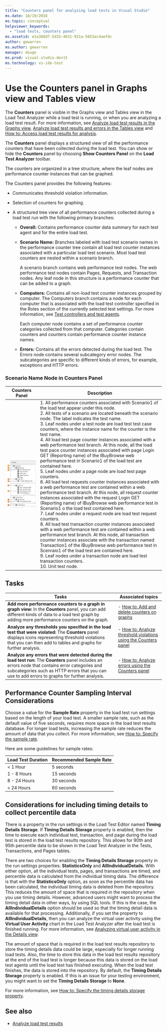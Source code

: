 ```yaml
---
title: "Counters panel for analyzing load tests in Visual Studio"
ms.date: 10/19/2016
ms.topic: conceptual
helpviewer_keywords:
  - "load tests, counters panel"
ms.assetid: e1a388d7-5d33-4631-931a-5653ac4aefdc
author: gewarren
ms.author: gewarren
manager: douge
ms.prod: visual-studio-dev15
ms.technology: vs-ide-test
---
```

# Use the Counters panel in Graphs view and Tables view

The **Counters** panel is visible in the Graphs view and Tables view in the Load Test Analyzer while a load test is running, or when you are analyzing a load test result. For more information, see [Analyze load test results in the Graphs view](../test/analyze-load-test-results-in-the-graphs-view.md), [Analyze load test results and errors in the Tables view](../test/analyze-load-test-results-and-errors-in-the-tables-view.md) and [How to: Access load test results for analysis](../test/how-to-access-load-test-results-for-analysis.md).

The **Counters** panel displays a structured view of all the performance counters that have been collected during the load test. You can show or hide the **Counters** panel by choosing **Show Counters Panel** on the **Load Test Analyzer** toolbar.

The counters are organized in a tree structure, where the leaf nodes are performance counter instances that can be graphed.

The Counters panel provides the following features:

-   Communicates threshold violation information.

-   Selection of counters for graphing.

-   A structured tree view of all performance counters collected during a load test run with the following primary branches:

    -   **Overall:** Contains performance counter data summary for each test agent and for the entire load test.

    -   **Scenario Name:** Branches labeled with load test scenario names in the performance counter tree contain all load test counter instances associated with a particular load test scenario. Most load test counters are nested within a scenario branch.

         A scenario branch contains web performance test nodes. The web performance test nodes contain Pages, Requests, and Transaction nodes. Any leaf node in this structure is a performance counter that can be added to a graph.

    -   **Computers:** Contains all non-load test counter instances grouped by computer. The Computers branch contains a node for each computer that is associated with the load test controller specified in the Roles section of the currently selected test settings. For more information, see [Test controllers and test agents](configure-test-agents-and-controllers-for-load-tests.md).

         Each computer node contains a set of performance counter categories collected from that computer. Categories contain counters and counters contain performance counter instance names.

    -   **Errors:** Contains all the errors detected during the load test. The Errors node contains several subcategory error nodes. The subcategories are specific to different kinds of errors, for example, exceptions and HTTP errors.

### Scenario Name Node in Counters Panel

|Counters Panel|Description|
|-|-|
|![Counter panel's scenario name node](../test/media/ltest__namenode.png)|1. All performance counters associated with Scenario1 of the load test appear under this node.<br />2. All tests of a scenario are located beneath the scenario node. The label indicates the test name.<br />3. Leaf nodes under a test node are load test test case counters, where the instance name for the counter is the test name.<br />4. All load test page counter instances associated with a web performance test branch. At this node, all the load test pace counter instances associated with page Login GET (Reporting name) of the IBuyBrowse web performance test in Scenario1 of the load test are contained here.<br />5. Leaf nodes under a page node are load test page counters.<br />6. All load test requests counter instances associated with a web performance test are contained within a web performance test branch. At this node, all request counter instances associated with the request Login GET (Reporting name) of IBuyBrowse web performance test in Scenario1 o the load test contained here.<br />7. Leaf nodes under a request node are load test request counters.<br />8. All load test transaction counter instances associated with a web performance test are contained within a web performance test branch. At this node, all transaction counter instances associate with the transaction named Transaction1 of the IBuyBrowse web performance test in Scenraio1 of the load test are contained here.<br />9. Leaf nodes under a transaction node are load test transaction counters.<br />10. Unit test node.|

## Tasks

|Tasks|Associated topics|
|-----------|-----------------------|
|**Add more performance counters to a graph in graph view:** In the **Counters** panel, you can add different kinds of data to a load test graph by adding more performance counters on the graph.|-   [How to: Add and delete counters on graphs](../test/how-to-add-and-delete-counters-on-graphs-in-load-test-results.md)|
|**Analyze any thresholds you specified in the load test that were violated:** The **Counters** panel displays icons representing threshold violations that you can then add to tables and graphs for further analysis.|-   [How to: Analyze threshold violations using the Counters panel](../test/analyze-threshold-rule-violations-in-load-tests.md)|
|**Analyze any errors that were detected during the load test run:** The **Counters** panel includes an errors node that contains error categories and subcategories such as HTTP errors that you can use to add errors to graphs for further analysis.|-   [How to: Analyze errors using the Counters panel](../test/how-to-analyze-errors-using-the-counters-panel.md)|

## Performance Counter Sampling Interval Considerations

Choose a value for the **Sample Rate** property in the load test run settings based on the length of your load test. A smaller sample rate, such as the default value of five seconds, requires more space in the load test results database. For longer load tests, increasing the sample rate reduces the amount of data that you collect. For more information, see [How to: Specify the sample rate](../test/how-to-specify-the-sample-rate-for-a-load-test.md).

Here are some guidelines for sample rates:

|Load Test Duration|Recommended Sample Rate|
|------------------------|-----------------------------|
|\< 1 Hour|5 seconds|
|1 - 8 Hours|15 seconds|
|8 - 24 Hours|30 seconds|
|> 24 Hours|60 seconds|

## Considerations for including timing details to collect percentile data

There is a property in the run settings in the Load Test Editor named **Timing Details Storage**. If **Timing Details Storage** property is enabled, then the time to execute each individual test, transaction, and page during the load test is stored in the load test results repository. This allows for 90th and 95th percentile data to be shown in the Load Test Analyzer in the Tests, Transactions, and Pages tables.

There are two choices for enabling the **Timing Details Storage** property in the run settings properties: **StatisticsOnly** and **AllIndividualDetails**. With either option, all the individual tests, pages, and transactions are timed, and percentile data is calculated from the individual timing data. The difference is that with the **StatisticsOnly** option, as soon as the percentile data has been calculated, the individual timing data is deleted from the repository. This reduces the amount of space that is required in the repository when you use timing details. However, advanced users might want to process the timing detail data in other ways, by using SQL tools. If this is the case, the **AllIndividualDetails** option should be used so that the timing detail data is available for that processing. Additionally, if you set the property to **AllIndividualDetails**, then you can analyze the virtual user activity using the **Virtual User Activity** chart in the Load Test Analyzer after the load test is finished running. For more information, see [Analyzing virtual user activity in the Details view](../test/analyze-load-test-virtual-user-activity-in-the-details-view.md).

The amount of space that is required in the load test results repository to store the timing details data could be large, especially for longer running load tests. Also, the time to store this data in the load test results repository at the end of the load test is longer because this data is stored on the load test agents until the load test has finished executing. When the load test finishes, the data is stored into the repository. By default, the **Timing Details Storage** property is enabled. If this is an issue for your testing environment, you might want to set the **Timing Details Storage** to **None**.

For more information, see [How to: Specify the timing details storage property](../test/how-to-specify-the-timing-details-storage-property-for-a-load-test.md).

## See also

- [Analyze load test results](../test/analyze-load-test-results-using-the-load-test-analyzer.md)